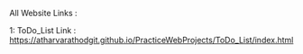 All Website Links :

1: ToDo_List Link : https://atharvarathodgit.github.io/PracticeWebProjects/ToDo_List/index.html
